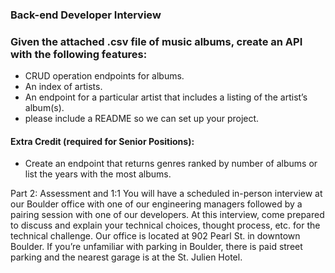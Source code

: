 ### Back-end Developer Interview

### Given the attached .csv file of music albums, create an API with the following features:
- CRUD operation endpoints for albums.
- An index of artists.
- An endpoint for a particular artist that includes a listing of the artist’s album(s).
- please include a README so we can set up your project.
#### Extra Credit (required for Senior Positions):
- Create an endpoint that returns genres ranked by number of albums or list the years with the most albums.


Part 2: Assessment and 1:1
You will have a scheduled in-person interview at our Boulder office with one of our engineering
managers followed by a pairing session with one of our developers. At this interview, come
prepared to discuss and explain your technical choices, thought process, etc. for the technical
challenge.
Our office is located at 902 Pearl St. in downtown Boulder. If you’re unfamiliar with parking in
Boulder, there is paid street parking and the nearest garage is at the St. Julien Hotel.
